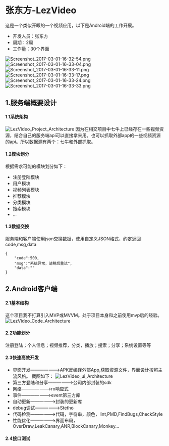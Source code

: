# 张东方-LezVideo
这是一个类似开眼的一个视频应用，以下是Android端的工作开展。


* 开发人员：张东方 
* 周期：2周
* 工作量：30个界面

![Screenshot_2017-03-01-16-32-54.png](https://pm-box.tisp.com/public/7,039a889e4173)![Screenshot_2017-03-01-16-33-04.png](https://pm-box.tisp.com/public/5,039bc0ee11d5)
![Screenshot_2017-03-01-16-33-11.png](https://pm-box.tisp.com/public/3,039ccb95e350)![Screenshot_2017-03-01-16-33-17.png](https://pm-box.tisp.com/public/3,039d9374acbd)
![Screenshot_2017-03-01-16-33-24.png](https://pm-box.tisp.com/public/6,039e3c10a526)![Screenshot_2017-03-01-16-33-33.png](https://pm-box.tisp.com/public/4,039fa1e3138c)
## 1.服务端概要设计
#### 1.1系统架构
![LezVideo_Project_Architecture](https://pm-box.tisp.com/public/4,01dd1bd24098)
因为在相交项目中七牛上已经存在一些视频资源，结合自己的服务端api可以直接拿来用。也可以抓取外部app的一些视频资源的api。所以数据源有两个：七牛和外部抓取。
#### 1.2模块划分
根据需求可能的模块划分如下：

* 注册登陆模块
* 用户模块
* 视频列表模块
* 推荐模块
* 分类模块
* 搜索模块
* ...

#### 1.3数据交换
服务端和客户端使用json交换数据，使用自定义JSON格式，约定返回code,msg,data
```
{
    "code":500,
    "msg":"系统异常，请稍后重试",
    "data":""
}
```
## 2.Android客户端
#### 2.1基本结构
这个项目我不打算引入MVP或MVVM。处于项目本身和之前使用mvp后的经验。
![LezVideo_Code_Architecture](http://upload-images.jianshu.io/upload_images/4697074-83e4cfc7865bf555.png?imageMogr2/auto-orient/strip%7CimageView2/2/w/1240)
#### 2.2功能划分
注册登陆；个人信息；视频推荐，分类，播放；搜索；分享；系统设置等等
#### 2.3快速高效开发
* 界面开发———————>APK反编译外部App,获取资源文件，界面设计按照主流风格。
截图如下：
  ![LezVideo_ui_Architecture](https://pm-box.tisp.com/public/2,01dce7b7b76b)
* 第三方登陆和分享——————>公司内部封装的sdk
* 网络———————>rx响应式
* 事件———————>event第三方库
* 自动更新——————>封装的更新库
* debug调试——————>Stetho
* 代码检测——————>代码，字符串，颜色，lint,PMD,FindBugs,CheckStyle
* 性能优化——————>界面布局，OverDraw,LeakCanary,ANR,BlockCanary,Monkey...

#### 2.4接口测试

